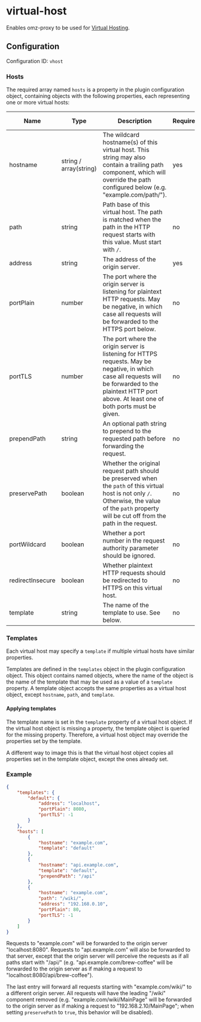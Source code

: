 # virtual-host

Enables omz-proxy to be used for [Virtual Hosting](https://en.wikipedia.org/wiki/Virtual_hosting).


## Configuration

Configuration ID: `vhost`

### Hosts

The required array named `hosts` is a property in the plugin configuration object, containing objects with the following properties, each representing one or more virtual hosts:

| Name | Type | Description | Required | Default value |
| --- | --- | --- | --- | --- |
| hostname | string / array(string) | The wildcard hostname(s) of this virtual host. This string may also contain a trailing path component, which will override the path configured below (e.g. "example.com/path/"). | yes | `-` |
| path | string | Path base of this virtual host. The path is matched when the path in the HTTP request starts with this value. Must start with `/`. | no | / |
| address | string | The address of the origin server. | yes | `-` |
| portPlain | number | The port where the origin server is listening for plaintext HTTP requests. May be negative, in which case all requests will be forwarded to the HTTPS port below. | no | 80 |
| portTLS | number | The port where the origin server is listening for HTTPS requests. May be negative, in which case all requests will be forwarded to the plaintext HTTP port above. At least one of both ports must be given. | no | 443 |
| prependPath | string | An optional path string to prepend to the requested path before forwarding the request. | no | null |
| preservePath | boolean | Whether the original request path should be preserved when the `path` of this virtual host is not only `/`. Otherwise, the value of the `path` property will be cut off from the path in the request. | no | false |
| portWildcard | boolean | Whether a port number in the request authority parameter should be ignored. | no | false |
| redirectInsecure | boolean | Whether plaintext HTTP requests should be redirected to HTTPS on this virtual host. | no | false |
| template | string | The name of the template to use. See below. | no | null |

### Templates

Each virtual host may specify a `template` if multiple virtual hosts have similar properties.

Templates are defined in the `templates` object in the plugin configuration object. This object contains named objects, where the name of the object is the name of the template that may be used as a value of a `template` property. A template object accepts the same properties as a virtual host object, except `hostname`, `path`, and `template`.

#### Applying templates

The template name is set in the `template` property of a virtual host object. If the virtual host object is missing a property, the template object is queried for the missing property. Therefore, a virtual host object may override the properties set by the template.

A different way to image this is that the virtual host object copies all properties set in the template object, except the ones already set.

### Example

```json
{
	"templates": {
		"default": {
			"address": "localhost",
			"portPlain": 8080,
			"portTLS": -1
		}
	},
	"hosts": [
		{
			"hostname": "example.com",
			"template": "default"
		},
		{
			"hostname": "api.example.com",
			"template": "default",
			"prependPath": "/api"
		},
		{
			"hostname": "example.com",
			"path": "/wiki/",
			"address": "192.168.0.10",
			"portPlain": 80,
			"portTLS": -1
		}
	]
}
```

Requests to "example.com" will be forwarded to the origin server "localhost:8080". Requests to "api.example.com" will also be forwarded to that server, except that the origin server will perceive the requests as if all paths start with "/api/" (e.g. "api.example.com/brew-coffee" will be forwarded to the origin server as if making a request to "localhost:8080/api/brew-coffee").

The last entry will forward all requests starting with "example.com/wiki/" to a different origin server. All requests will have the leading "/wiki" component removed (e.g. "example.com/wiki/MainPage" will be forwarded to the origin server as if making a request to "192.168.2.10/MainPage"; when setting `preservePath` to `true`, this behavior will be disabled).


